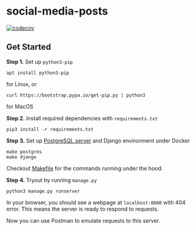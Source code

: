 # social-media-posts

[![codecov](https://codecov.io/gh/Petatron/social-media-posts-backend/graph/badge.svg?token=NQSZTckJmr)](https://codecov.io/gh/Petatron/social-media-posts-backend)


## Get Started
**Step 1.** Set up `python3-pip`
```
apt install python3-pip
```
for Linux, or
```
curl https://bootstrap.pypa.io/get-pip.py | python3
```
for MacOS

**Step 2.** Install required dependencies with `requirements.txt`
```
pip3 install -r requirements.txt
```
**Step 3.** Set up [PostgreSQL server](https://hub.docker.com/_/postgres/) and Django environment under Docker
```
make postgres
make django
```
Checkout [Makefile](Makefile) for the commands running under the hood.

**Step 4.** Tryout by running `manage.py`
```
python3 manage.py runserver
```
In your browser, you should see a webpage at `localhost:8000` with 404 error. This means the server is ready to respond to requests. 

Now you can use Postman to emulate requests to this server.